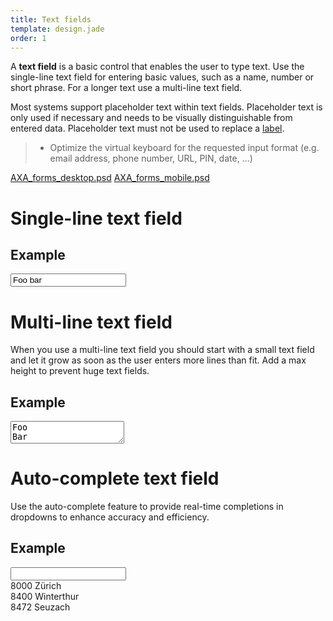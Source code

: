 ```yaml
---
title: Text fields
template: design.jade
order: 1
---
```


A **text field** is a basic control that enables the user to type text. Use the single-line text field for entering basic values, such as a name, number or short phrase. For a longer text use a multi-line text field.

Most systems support placeholder text within text fields. Placeholder text is only used if necessary and needs to be visually distinguishable from entered data. Placeholder text must not be used to replace a [label](http://design.axa.ch/design/components/form_elements/labels.html).

> - Optimize the virtual keyboard for the requested input format (e.g. email address, phone number, URL, PIN, date, ...)

<!--
## Character counter

To be defined
-->

<span class="downloads" >
  <a href="../psd/AXA_forms_desktop.psd" class="downloads__link" >AXA_forms_desktop.psd</a>
  <a href="../psd/AXA_forms_mobile.psd" class="downloads__link" >AXA_forms_mobile.psd</a>
</span>

# Single-line text field

## Example

<div style="max-width: 700px" >
  <input type="text" class="control control--input" value="Foo bar" />
</div>

# Multi-line text field

When you use a multi-line text field you should start with a small text field and let it grow
as soon as the user enters more lines than fit. Add a max height to prevent huge text fields.

## Example

<div style="max-width: 700px" >
  <textarea type="text" class="control control--textarea">Foo
Bar</textarea>
</div>

# Auto-complete text field

Use the auto-complete feature to provide real-time completions in dropdowns to enhance
accuracy and efficiency.

## Example

<div class="autocomplete" style="max-width: 700px">
  <input type="text" class="control control--input"/>
  <div style="position: relative;" class="autocomplete__suggestions">
    <div class="autocomplete__suggestions__item">8000 Zürich</div>
    <div class="autocomplete__suggestions__item autocomplete__suggestions__item--selected">8400 Winterthur</div>
    <div class="autocomplete__suggestions__item">8472 Seuzach</div>
  </div>
</div>

<!-- Copyright AXA Versicherungen AG 2015 -->
